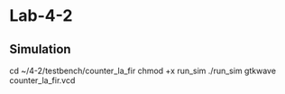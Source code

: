 # Lab-4-2
## Simulation
cd ~/4-2/testbench/counter_la_fir
chmod +x  run_sim
./run_sim
gtkwave counter_la_fir.vcd
